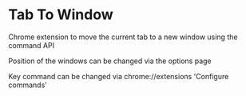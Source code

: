 # Tab To Window

Chrome extension to move the current tab to a new window using the command API

Position of the windows can be changed via the options page

Key command can be changed via chrome://extensions 'Configure commands'